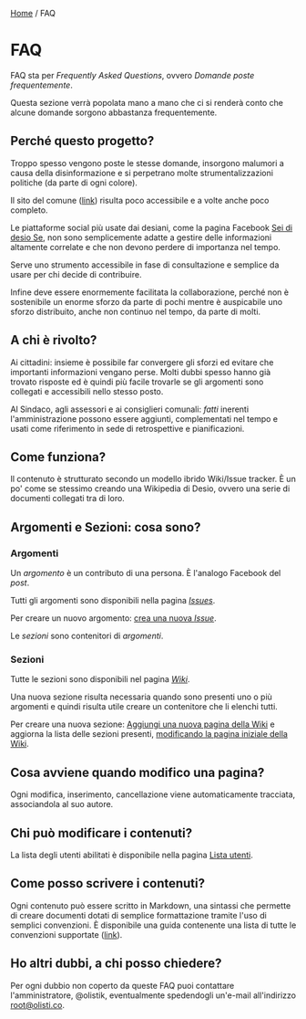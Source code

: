 [Home](README.md) / FAQ

# FAQ

FAQ sta per _Frequently Asked Questions_, ovvero _Domande poste frequentemente_.

Questa sezione verrà popolata mano a mano che ci si renderà conto che alcune domande sorgono abbastanza frequentemente.

## Perché questo progetto?

Troppo spesso vengono poste le stesse domande, insorgono malumori a causa della disinformazione e si perpetrano molte strumentalizzazioni politiche (da parte di ogni colore).

Il sito del comune ([link](http://comune.desio.mb.it)) risulta poco accessibile e a volte anche poco completo.

Le piattaforme social più usate dai desiani, come la pagina Facebook [Sei di desio Se](https://www.facebook.com/groups/823777737638221/), non sono semplicemente adatte a gestire delle informazioni altamente correlate e che non devono perdere di importanza nel tempo.

Serve uno strumento accessibile in fase di consultazione e semplice da usare per chi decide di contribuire.

Infine deve essere enormemente facilitata la collaborazione, perché non è sostenibile un enorme sforzo da parte di pochi mentre è auspicabile uno sforzo distribuito, anche non continuo nel tempo, da parte di molti.

## A chi è rivolto?

Ai cittadini: insieme è possibile far convergere gli sforzi ed evitare che importanti informazioni vengano perse. Molti dubbi spesso hanno già trovato risposte ed è quindi più facile trovarle se gli argomenti sono collegati e accessibili nello stesso posto.

Al Sindaco, agli assessori e ai consiglieri comunali: *fatti* inerenti l'amministrazione possono essere aggiunti, complementati nel tempo e usati come riferimento in sede di retrospettive e pianificazioni.

## Come funziona?

Il contenuto è strutturato secondo un modello ibrido Wiki/Issue tracker. È un po' come se stessimo creando una Wikipedia di Desio, ovvero una serie di documenti collegati tra di loro.

## Argomenti e Sezioni: cosa sono?

### Argomenti

Un _argomento_ è un contributo di una persona. È l'analogo Facebook del _post_.

Tutti gli argomenti sono disponibili nella pagina [_Issues_](https://github.com/open-comune/conosci-desio/issues).

Per creare un nuovo argomento: [crea una nuova _Issue_](https://github.com/open-comune/conosci-desio/issues/new).

Le _sezioni_ sono contenitori di _argomenti_.

### Sezioni

Tutte le sezioni sono disponibili nel pagina [_Wiki_](https://github.com/open-comune/conosci-desio/wiki).

Una nuova sezione risulta necessaria quando sono presenti uno o più argomenti e quindi risulta utile creare un contenitore che li elenchi tutti.

Per creare una nuova sezione: [Aggiungi una nuova pagina della Wiki](https://github.com/open-comune/conosci-desio/wiki/_new) e aggiorna la lista delle sezioni presenti, [modificando la pagina iniziale della Wiki](https://github.com/open-comune/conosci-desio/wiki/Home/_edit).

## Cosa avviene quando modifico una pagina?

Ogni modifica, inserimento, cancellazione viene automaticamente tracciata, associandola al suo autore.

## Chi può modificare i contenuti?

La lista degli utenti abilitati è disponibile nella pagina [Lista utenti](lista-utenti.md).

## Come posso scrivere i contenuti?

Ogni contenuto può essere scritto in Markdown, una sintassi che permette di creare documenti dotati di semplice formattazione tramite l'uso di semplici convenzioni. È disponibile una guida contenente una lista di tutte le convenzioni supportate ([link](https://help.github.com/articles/basic-writing-and-formatting-syntax/)).

## Ho altri dubbi, a chi posso chiedere?

Per ogni dubbio non coperto da queste FAQ puoi contattare l'amministratore, @olistik, eventualmente spedendogli un'e-mail all'indirizzo [root@olisti.co](mailto:root@olisti.co).
